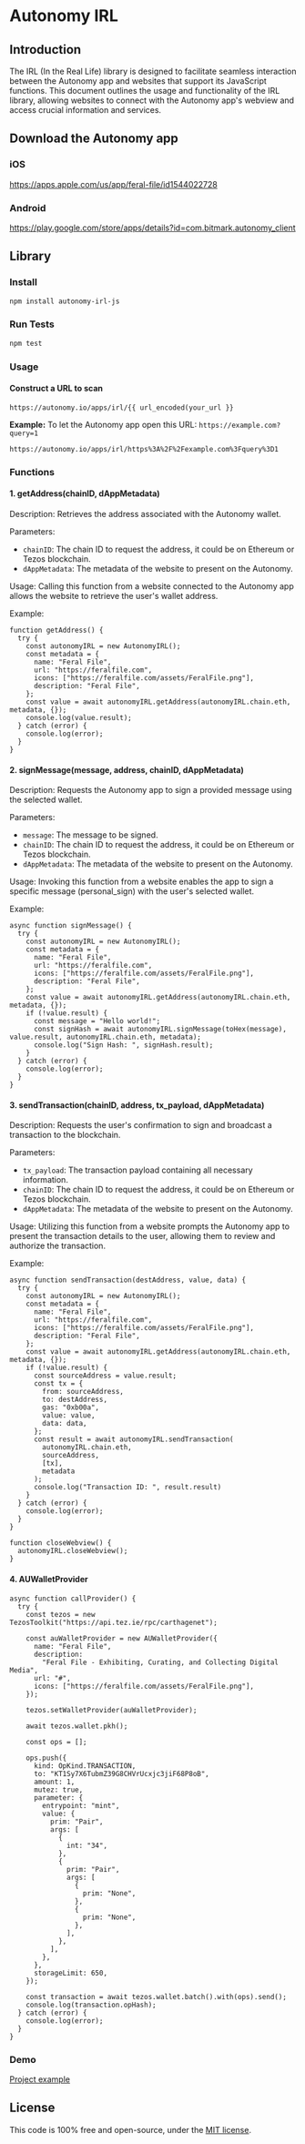 # Autonomy IRL

## Introduction

The IRL (In the Real Life) library is designed to facilitate seamless interaction between the Autonomy app and websites that support its JavaScript functions. This document outlines the usage and functionality of the IRL library, allowing websites to connect with the Autonomy app's webview and access crucial information and services.

## Download the Autonomy app

### iOS

https://apps.apple.com/us/app/feral-file/id1544022728

### Android

https://play.google.com/store/apps/details?id=com.bitmark.autonomy_client

## Library

### Install

```bash
npm install autonomy-irl-js
```

### Run Tests

```bash
npm test
```

### Usage

#### Construct a URL to scan

```
https://autonomy.io/apps/irl/{{ url_encoded(your_url }}
```

**Example:**
To let the Autonomy app open this URL: `https://example.com?query=1`

```
https://autonomy.io/apps/irl/https%3A%2F%2Fexample.com%3Fquery%3D1
```

### Functions

#### 1. getAddress(chainID, dAppMetadata)

Description: Retrieves the address associated with the Autonomy wallet.

Parameters:

- `chainID`: The chain ID to request the address, it could be on Ethereum or Tezos blockchain.
- `dAppMetadata`: The metadata of the website to present on the Autonomy.

Usage:
Calling this function from a website connected to the Autonomy app allows the website to retrieve the user's wallet address.

Example:

```JS
function getAddress() {
  try {
    const autonomyIRL = new AutonomyIRL();
    const metadata = {
      name: "Feral File",
      url: "https://feralfile.com",
      icons: ["https://feralfile.com/assets/FeralFile.png"],
      description: "Feral File",
    };
    const value = await autonomyIRL.getAddress(autonomyIRL.chain.eth, metadata, {});
    console.log(value.result);
  } catch (error) {
    console.log(error);
  }
}
```

#### 2. signMessage(message, address, chainID, dAppMetadata)

Description: Requests the Autonomy app to sign a provided message using the selected wallet.

Parameters:

- `message`: The message to be signed.
- `chainID`: The chain ID to request the address, it could be on Ethereum or Tezos blockchain.
- `dAppMetadata`: The metadata of the website to present on the Autonomy.

Usage:
Invoking this function from a website enables the app to sign a specific message (personal_sign) with the user's selected wallet.

Example:

```JS
async function signMessage() {
  try {
    const autonomyIRL = new AutonomyIRL();
    const metadata = {
      name: "Feral File",
      url: "https://feralfile.com",
      icons: ["https://feralfile.com/assets/FeralFile.png"],
      description: "Feral File",
    };
    const value = await autonomyIRL.getAddress(autonomyIRL.chain.eth, metadata, {});
    if (!value.result) {
      const message = "Hello world!";
      const signHash = await autonomyIRL.signMessage(toHex(message), value.result, autonomyIRL.chain.eth, metadata);
      console.log("Sign Hash: ", signHash.result);
    }
  } catch (error) {
    console.log(error);
  }
}
```

#### 3. sendTransaction(chainID, address, tx_payload, dAppMetadata)

Description: Requests the user's confirmation to sign and broadcast a transaction to the blockchain.

Parameters:

- `tx_payload`: The transaction payload containing all necessary information.
- `chainID`: The chain ID to request the address, it could be on Ethereum or Tezos blockchain.
- `dAppMetadata`: The metadata of the website to present on the Autonomy.

Usage:
Utilizing this function from a website prompts the Autonomy app to present the transaction details to the user, allowing them to review and authorize the transaction.

Example:

```JS
async function sendTransaction(destAddress, value, data) {
  try {
    const autonomyIRL = new AutonomyIRL();
    const metadata = {
      name: "Feral File",
      url: "https://feralfile.com",
      icons: ["https://feralfile.com/assets/FeralFile.png"],
      description: "Feral File",
    };
    const value = await autonomyIRL.getAddress(autonomyIRL.chain.eth, metadata, {});
    if (!value.result) {
      const sourceAddress = value.result;
      const tx = {
        from: sourceAddress,
        to: destAddress,
        gas: "0xb00a",
        value: value,
        data: data,
      };
      const result = await autonomyIRL.sendTransaction(
        autonomyIRL.chain.eth,
        sourceAddress,
        [tx],
        metadata
      );
      console.log("Transaction ID: ", result.result)
    }
  } catch (error) {
    console.log(error);
  }
}
```

```JS
function closeWebview() {
  autonomyIRL.closeWebview();
}
```

#### 4. AUWalletProvider

```JS
async function callProvider() {
  try {
    const tezos = new TezosToolkit("https://api.tez.ie/rpc/carthagenet");

    const auWalletProvider = new AUWalletProvider({
      name: "Feral File",
      description:
        "Feral File - Exhibiting, Curating, and Collecting Digital Media",
      url: "#",
      icons: ["https://feralfile.com/assets/FeralFile.png"],
    });

    tezos.setWalletProvider(auWalletProvider);

    await tezos.wallet.pkh();

    const ops = [];

    ops.push({
      kind: OpKind.TRANSACTION,
      to: "KT1Sy7X6TubmZ39G8CHVrUcxjc3jiF68P8oB",
      amount: 1,
      mutez: true,
      parameter: {
        entrypoint: "mint",
        value: {
          prim: "Pair",
          args: [
            {
              int: "34",
            },
            {
              prim: "Pair",
              args: [
                {
                  prim: "None",
                },
                {
                  prim: "None",
                },
              ],
            },
          ],
        },
      },
      storageLimit: 650,
    });

    const transaction = await tezos.wallet.batch().with(ops).send();
    console.log(transaction.opHash);
  } catch (error) {
    console.log(error);
  }
}
```

### Demo

[Project example](example)

## License

This code is 100% free and open-source, under the [MIT license](LICENSE).
